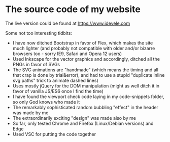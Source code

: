 # The source code of my website

The live version could be found at https://www.idevele.com

Some not too interesting tidbits:

- I have now ditched Bootstrap in favor of Flex, which makes the site much lighter (and probably not compatible with older and/or bizarre browsers too - sorry IE9, Safari and Opera 12 users)
- Used Inkscape for the vector graphics and accordingly, ditched all the PNGs in favor of SVGs
- The SVG animations are "handmade" (which means the timing and all that crap is done by trial&error), and had to use a stupid "duplicate inline svg paths" trick to animate dashed lines)
- Uses mostly jQuery for the DOM manipulation (might as well ditch it in favor of vanilla JS/ES6 once I find the time)
- I have found the viewport check code laying in my code-snippets folder, so only God knows who made it
- The remarkably sophisticated random bubbling "effect" in the header was made by me
- The extraordinarily exciting "design" was made also by me
- So far, only tested Chrome and Firefox (Linux/Debian versions) and Edge
- Used VSC for putting the code together
